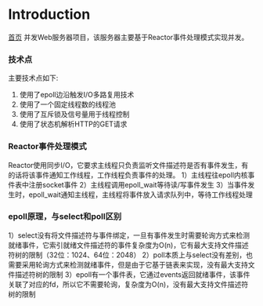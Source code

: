 # Introduction
[首页](https://github.com/ofdm/dadunzi)
并发Web服务器项目，该服务器主要基于Reactor事件处理模式实现并发。

### 技术点
主要技术点如下:
1. 使用了epoll边沿触发I/O多路复用技术
2. 使用了一个固定线程数的线程池
3. 使用了互斥锁及信号量用于线程控制
4. 使用了状态机解析HTTP的GET请求

### Reactor事件处理模式
Reactor使用同步I/O，它要求主线程只负责监听文件描述符是否有事件发生，有的话将该事件通知工作线程，工作线程负责事件的处理。
1）主线程往epoll内核事件表中注册socket事件
2）主线程调用epoll_wait等待读/写事件发生
3）当事件发生时，epoll_wait通知主线程，主线程将事件放入请求队列中，等待工作线程处理

### epoll原理，与select和poll区别
1）select没有将文件描述符与事件绑定，一旦有事件发生时需要轮询方式来检测就绪事件，它索引就绪文件描述符的事件复杂度为O(n)，它有最大支持文件描述符树的限制（32位：1024、64位：2048）
2）poll本质上与select没有差别，也需要采用轮询方式来检测就绪事件，但是由于它基于链表来实现，没有最大支持文件描述符树的限制
3）epoll有一个事件表，它通过events返回就绪事件，该事件关联了对应的fd，所以它不需要轮询，复杂度为O(n)，没有最大支持文件描述符树的限制
